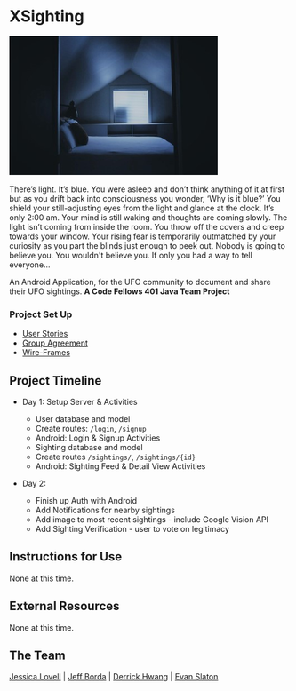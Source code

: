 # XSighting
![Aliens Outside](assets/alien-out-window.jpg)

There’s light. It’s blue. You were asleep and don’t think anything of it at first but as you drift back into consciousness you wonder, ‘Why is it blue?’ You shield your still-adjusting eyes from the light and glance at the clock. It’s only 2:00 am. Your mind is still waking and thoughts are coming slowly. The light isn’t coming from inside the room. You throw off the covers and creep towards your window. Your rising fear is temporarily outmatched by your curiosity as you part the blinds just enough to peek out. Nobody is going to believe you. You wouldn't believe you. If only you had a way to tell everyone…

An Android Application, for the UFO community to document and share their UFO sightings. **A Code Fellows 401 Java Team Project**

### Project Set Up
- [User Stories](https://gist.github.com/evanslaton/c3e272dbf7c0745f37f700df1de534ab)
- [Group Agreement](/readme/groupAgreement.md)
- [Wire-Frames]()

## Project Timeline
- Day 1: Setup Server & Activities
    - User database and model
    - Create routes: `/login`, `/signup`
    - Android: Login & Signup Activities
    - Sighting database and model
    - Create routes `/sightings/`, `/sightings/{id}`
    - Android: Sighting Feed & Detail View Activities

- Day 2:
    - Finish up Auth with Android
    - Add Notifications for nearby sightings
    - Add image to most recent sightings - include Google Vision API
    - Add Sighting Verification - user to vote on legitimacy

## Instructions for Use
None at this time.

## External Resources
None at this time.

## The Team
[Jessica Lovell](https://github.com/JessLovell) | [Jeff Borda](https://github.com/jeffborda) | [Derrick Hwang](https://github.com/derrickhwang21) | [Evan Slaton](https://github.com/evanslaton)
